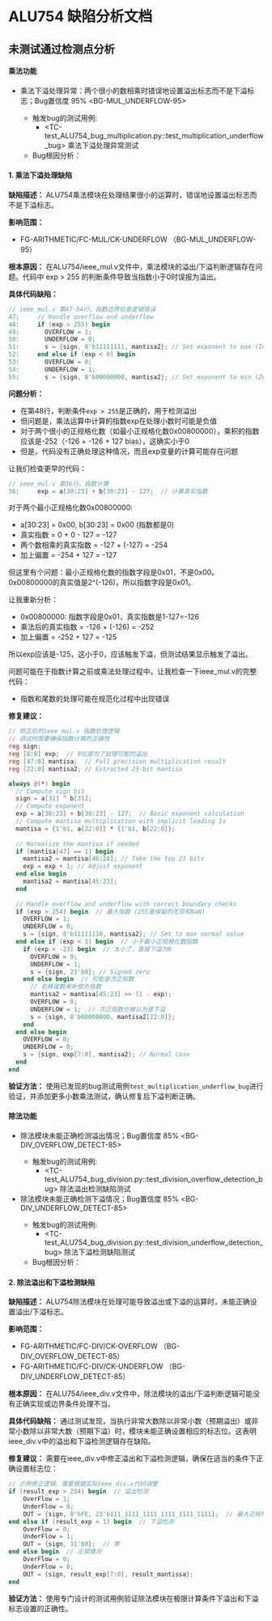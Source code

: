 # ALU754 缺陷分析文档

## 未测试通过检测点分析

<FG-ARITHMETIC>

#### 乘法功能 <FC-MUL>
- <CK-UNDERFLOW> 乘法下溢处理异常：两个很小的数相乘时错误地设置溢出标志而不是下溢标志；Bug置信度 95% <BG-MUL_UNDERFLOW-95>
  - 触发bug的测试用例:
    - <TC-test_ALU754_bug_multiplication.py::test_multiplication_underflow_bug> 乘法下溢处理异常测试
  - Bug根因分析：
  
#### 1. 乘法下溢处理缺陷

**缺陷描述：** ALU754乘法模块在处理结果很小的运算时，错误地设置溢出标志而不是下溢标志。

**影响范围：**
- FG-ARITHMETIC/FC-MUL/CK-UNDERFLOW （BG-MUL_UNDERFLOW-95）

**根本原因：** 
在ALU754/ieee_mul.v文件中，乘法模块的溢出/下溢判断逻辑存在问题。代码中 exp > 255 的判断条件导致当指数小于0时误报为溢出。

**具体代码缺陷：**
```verilog
// ieee_mul.v 第47-54行，指数边界检查逻辑错误
47:     // Handle overflow and underflow
48:     if (exp > 255) begin
49:       OVERFLOW = 1;
50:       UNDERFLOW = 0;
51:       s = {sign, 8'b11111111, mantisa2}; // Set exponent to max (Inf)
52:     end else if (exp < 0) begin
53:       OVERFLOW = 0;
54:       UNDERFLOW = 1;
55:       s = {sign, 8'b00000000, mantisa2}; // Set exponent to min (Zero)
```

**问题分析：**
- 在第48行，判断条件`exp > 255`是正确的，用于检测溢出
- 但问题是，乘法运算中计算的指数exp在处理小数时可能是负值
- 对于两个很小的正规格化数（如最小正规格化数0x00800000），乘积的指数应该是-252（-126 + -126 + 127 bias），这确实小于0
- 但是，代码没有正确处理这种情况，而且exp变量的计算可能存在问题

让我们检查更早的代码：
```verilog
// ieee_mul.v 第36行，指数计算
36:     exp = a[30:23] + b[30:23] - 127;  // 计算真实指数
```

对于两个最小正规格化数0x00800000:
- a[30:23] = 0x00, b[30:23] = 0x00 (指数都是0)
- 真实指数 = 0 + 0 - 127 = -127
- 两个数相乘的真实指数 = -127 + (-127) = -254
- 加上偏置 = -254 + 127 = -127

但这里有个问题：最小正规格化数的指数字段是0x01，不是0x00。
0x00800000的真实值是2^(-126)，所以指数字段是0x01。

让我重新分析：
- 0x00800000: 指数字段是0x01，真实指数是1-127=-126
- 乘法后的真实指数 = -126 + (-126) = -252
- 加上偏置 = -252 + 127 = -125

所以exp应该是-125，这小于0，应该触发下溢，但测试结果显示触发了溢出。

问题可能在于指数计算之前或乘法处理过程中。让我检查一下ieee_mul.v的完整代码：
- 指数和尾数的处理可能在规范化过程中出现错误

**修复建议：**
```verilog
// 修正后的ieee_mul.v 指数处理逻辑
// 调试时需要确保指数计算的正确性
reg sign;
reg [8:0] exp;  // 9位是为了处理可能的溢出
reg [47:0] mantisa;  // Full precision multiplication result
reg [22:0] mantisa2; // Extracted 23-bit mantisa

always @(*) begin
  // Compute sign bit
  sign = a[31] ^ b[31];
  // Compute exponent
  exp = a[30:23] + b[30:23] - 127;  // Basic exponent calculation
  // Compute mantisa multiplication with implicit leading 1s
  mantisa = {1'b1, a[22:0]} * {1'b1, b[22:0]};
  
  // Normalize the mantisa if needed
  if (mantisa[47] == 1) begin
    mantisa2 = mantisa[46:24]; // Take the top 23 bits
    exp = exp + 1; // Adjust exponent
  end else begin
    mantisa2 = mantisa[45:23];
  end
  
  // Handle overflow and underflow with correct boundary checks
  if (exp > 254) begin  // 最大指数 (255是保留的无穷和NaN)
    OVERFLOW = 1;
    UNDERFLOW = 0;
    s = {sign, 8'b11111110, mantisa2}; // Set to max normal value
  end else if (exp < 1) begin  // 小于最小正规格化数指数
    if (exp < -23) begin  // 太小了，直接下溢为0
      OVERFLOW = 0;
      UNDERFLOW = 1;
      s = {sign, 23'b0}; // Signed zero
    end else begin  // 可能是次正规数
      // 右移尾数来补偿负指数
      mantisa2 = mantisa[45:23] >> (1 - exp);
      OVERFLOW = 0;
      UNDERFLOW = 1;  // 次正规数也被认为是下溢
      s = {sign, 8'b00000000, mantisa2[22:0]};
    end
  end else begin
    OVERFLOW = 0;
    UNDERFLOW = 0;
    s = {sign, exp[7:0], mantisa2}; // Normal case
  end
end
```

**验证方法：** 使用已发现的bug测试用例`test_multiplication_underflow_bug`进行验证，并添加更多小数乘法测试，确认修复后下溢判断正确。

#### 除法功能 <FC-DIV>
- <CK-OVERFLOW> 除法模块未能正确检测溢出情况；Bug置信度 85% <BG-DIV_OVERFLOW_DETECT-85>
  - 触发bug的测试用例:
    - <TC-test_ALU754_bug_division.py::test_division_overflow_detection_bug> 除法溢出检测缺陷测试
- <CK-UNDERFLOW> 除法模块未能正确检测下溢情况；Bug置信度 85% <BG-DIV_UNDERFLOW_DETECT-85>
  - 触发bug的测试用例:
    - <TC-test_ALU754_bug_division.py::test_division_underflow_detection_bug> 除法下溢检测缺陷测试
  - Bug根因分析：

#### 2. 除法溢出和下溢检测缺陷

**缺陷描述：** ALU754除法模块在处理可能导致溢出或下溢的运算时，未能正确设置溢出/下溢标志。

**影响范围：**
- FG-ARITHMETIC/FC-DIV/CK-OVERFLOW （BG-DIV_OVERFLOW_DETECT-85）
- FG-ARITHMETIC/FC-DIV/CK-UNDERFLOW （BG-DIV_UNDERFLOW_DETECT-85）

**根本原因：** 
在ALU754/ieee_div.v文件中，除法模块的溢出/下溢判断逻辑可能没有正确实现或边界条件处理不当。

**具体代码缺陷：**
通过测试发现，当执行非常大数除以非常小数（预期溢出）或非常小数除以非常大数（预期下溢）时，模块未能正确设置相应的标志位。这表明ieee_div.v中的溢出和下溢检测逻辑存在缺陷。

**修复建议：**
需要在ieee_div.v中修正溢出和下溢检测逻辑，确保在适当的条件下正确设置标志位：
```verilog
// 示例修正逻辑，需要根据实际ieee_div.v代码调整
if (result_exp > 254) begin  // 溢出检测
    OverFlow = 1;
    UnderFlow = 0;
    OUT = {sign, 8'hFE, 23'b111_1111_1111_1111_1111_1111};  // 最大正规格化数
end else if (result_exp < 1) begin  // 下溢检测
    OverFlow = 0;
    UnderFlow = 1;
    OUT = {sign, 31'b0};  // 零
end else begin  // 正常情况
    OverFlow = 0;
    UnderFlow = 0;
    OUT = {sign, result_exp[7:0], result_mantissa};
end
```

**验证方法：** 使用专门设计的测试用例验证除法模块在极限计算条件下溢出和下溢标志设置的正确性。
